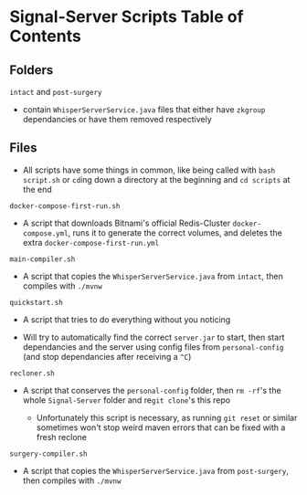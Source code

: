 # Signal-Server Scripts Table of Contents

## Folders

`intact` and `post-surgery`

- contain `WhisperServerService.java` files that either have `zkgroup` dependancies or have them removed respectively

## Files

- All scripts have some things in common, like being called with `bash script.sh` or `cd`ing down a directory at the beginning and `cd scripts` at the end

`docker-compose-first-run.sh`

- A script that downloads Bitnami's official Redis-Cluster `docker-compose.yml`, runs it to generate the correct volumes, and deletes the extra `docker-compose-first-run.yml`

`main-compiler.sh`

- A script that copies the `WhisperServerService.java` from `intact`, then compiles with `./mvnw`

`quickstart.sh`

- A script that tries to do everything without you noticing

- Will try to automatically find the correct `server.jar` to start, then start dependancies and the server using config files from `personal-config` (and stop dependancies after receiving a `^C`)

`recloner.sh`

- A script that conserves the `personal-config` folder, then `rm -rf`'s the whole `Signal-Server` folder and re`git clone`'s this repo

  - Unfortunately this script is necessary, as running `git reset` or similar sometimes won't stop weird maven errors that can be fixed with a fresh reclone

`surgery-compiler.sh`

- A script that copies the `WhisperServerService.java` from `post-surgery`, then compiles with `./mvnw`